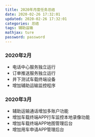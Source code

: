 ```yaml
---
title: 2020年月度任务总结
date: 2020-02-26 17:32:01
updated: 2020-02-26 17:32:01
categories: 总结
tags: 辅助运输
mathjax: ture
password: password
---
```



### 2020年2月
* 电话中心服务独立运行
* 订单推送服务独立运行
* 井下测试车载终端设备
* 增加辅助运输监控程序

### 2020年3月
* 辅助运输通话增加多账户功能
* 增加车载终端APP行车监控本地录像功能
* 增加车载终端APP地图管理后台
* 增加用车申请APP管理后台